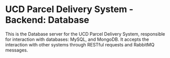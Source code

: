 # UCD Parcel Delivery System - Backend: Database

This is the Database server for the UCD Parcel Delivery System, responsible for interaction with databases: MySQL, and MongoDB. It accepts the interaction with other systems through RESTful requests and RabbitMQ messages.
